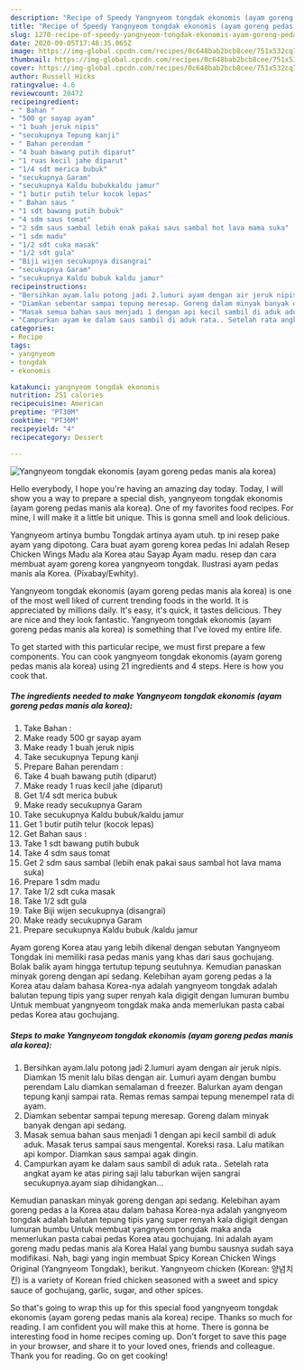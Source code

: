 ```yaml
---
description: "Recipe of Speedy Yangnyeom tongdak ekonomis (ayam goreng pedas manis ala korea)"
title: "Recipe of Speedy Yangnyeom tongdak ekonomis (ayam goreng pedas manis ala korea)"
slug: 1270-recipe-of-speedy-yangnyeom-tongdak-ekonomis-ayam-goreng-pedas-manis-ala-korea
date: 2020-09-05T17:48:35.065Z
image: https://img-global.cpcdn.com/recipes/0c648bab2bcb8cee/751x532cq70/yangnyeom-tongdak-ekonomis-ayam-goreng-pedas-manis-ala-korea-foto-resep-utama.jpg
thumbnail: https://img-global.cpcdn.com/recipes/0c648bab2bcb8cee/751x532cq70/yangnyeom-tongdak-ekonomis-ayam-goreng-pedas-manis-ala-korea-foto-resep-utama.jpg
cover: https://img-global.cpcdn.com/recipes/0c648bab2bcb8cee/751x532cq70/yangnyeom-tongdak-ekonomis-ayam-goreng-pedas-manis-ala-korea-foto-resep-utama.jpg
author: Russell Hicks
ratingvalue: 4.6
reviewcount: 20472
recipeingredient:
- " Bahan "
- "500 gr sayap ayam"
- "1 buah jeruk nipis"
- "secukupnya Tepung kanji"
- " Bahan perendam "
- "4 buah bawang putih diparut"
- "1 ruas kecil jahe diparut"
- "1/4 sdt merica bubuk"
- "secukupnya Garam"
- "secukupnya Kaldu bubukkaldu jamur"
- "1 butir putih telur kocok lepas"
- " Bahan saus "
- "1 sdt bawang putih bubuk"
- "4 sdm saus tomat"
- "2 sdm saus sambal lebih enak pakai saus sambal hot lava mama suka"
- "1 sdm madu"
- "1/2 sdt cuka masak"
- "1/2 sdt gula"
- "Biji wijen secukupnya disangrai"
- "secukupnya Garam"
- "secukupnya Kaldu bubuk kaldu jamur"
recipeinstructions:
- "Bersihkan ayam.lalu potong jadi 2.lumuri ayam dengan air jeruk nipis. Diamkan 15 menit lalu bilas dengan air. Lumuri ayam dengan bumbu perendam Lalu diamkan semalaman d freezer. Balurkan ayam dengan tepung kanji sampai rata. Remas remas sampai tepung menempel rata di ayam."
- "Diamkan sebentar sampai tepung meresap. Goreng dalam minyak banyak dengan api sedang."
- "Masak semua bahan saus menjadi 1 dengan api kecil sambil di aduk aduk. Masak terus sampai saus mengental. Koreksi rasa. Lalu matikan api kompor. Diamkan saus sampai agak dingin."
- "Campurkan ayam ke dalam saus sambil di aduk rata.. Setelah rata angkat ayam ke atas piring saji lalu taburkan wijen sangrai secukupnya.ayam siap dihidangkan..."
categories:
- Recipe
tags:
- yangnyeom
- tongdak
- ekonomis

katakunci: yangnyeom tongdak ekonomis 
nutrition: 251 calories
recipecuisine: American
preptime: "PT30M"
cooktime: "PT30M"
recipeyield: "4"
recipecategory: Dessert

---
```



![Yangnyeom tongdak ekonomis (ayam goreng pedas manis ala korea)](https://img-global.cpcdn.com/recipes/0c648bab2bcb8cee/751x532cq70/yangnyeom-tongdak-ekonomis-ayam-goreng-pedas-manis-ala-korea-foto-resep-utama.jpg)

Hello everybody, I hope you're having an amazing day today. Today, I will show you a way to prepare a special dish, yangnyeom tongdak ekonomis (ayam goreng pedas manis ala korea). One of my favorites food recipes. For mine, I will make it a little bit unique. This is gonna smell and look delicious.

Yangnyeom artinya bumbu Tongdak artinya ayam utuh. tp ini resep pake ayam yang dipotong. Cara buat ayam goreng korea pedas Ini adalah Resep Chicken Wings Madu ala Korea atau Sayap Ayam madu. resep dan cara membuat ayam goreng korea yangnyeom tongdak. Ilustrasi ayam pedas manis ala Korea. (Pixabay/Ewhity).

Yangnyeom tongdak ekonomis (ayam goreng pedas manis ala korea) is one of the most well liked of current trending foods in the world. It is appreciated by millions daily. It's easy, it's quick, it tastes delicious. They are nice and they look fantastic. Yangnyeom tongdak ekonomis (ayam goreng pedas manis ala korea) is something that I've loved my entire life.


To get started with this particular recipe, we must first prepare a few components. You can cook yangnyeom tongdak ekonomis (ayam goreng pedas manis ala korea) using 21 ingredients and 4 steps. Here is how you cook that.

<!--inarticleads1-->

##### The ingredients needed to make Yangnyeom tongdak ekonomis (ayam goreng pedas manis ala korea):

1. Take  Bahan :
1. Make ready 500 gr sayap ayam
1. Make ready 1 buah jeruk nipis
1. Take secukupnya Tepung kanji
1. Prepare  Bahan perendam :
1. Take 4 buah bawang putih (diparut)
1. Make ready 1 ruas kecil jahe (diparut)
1. Get 1/4 sdt merica bubuk
1. Make ready secukupnya Garam
1. Take secukupnya Kaldu bubuk/kaldu jamur
1. Get 1 butir putih telur (kocok lepas)
1. Get  Bahan saus :
1. Take 1 sdt bawang putih bubuk
1. Take 4 sdm saus tomat
1. Get 2 sdm saus sambal (lebih enak pakai saus sambal hot lava mama suka)
1. Prepare 1 sdm madu
1. Take 1/2 sdt cuka masak
1. Take 1/2 sdt gula
1. Take Biji wijen secukupnya (disangrai)
1. Make ready secukupnya Garam
1. Prepare secukupnya Kaldu bubuk /kaldu jamur


Ayam goreng Korea atau yang lebih dikenal dengan sebutan Yangnyeom Tongdak ini memiliki rasa pedas manis yang khas dari saus gochujang. Bolak balik ayam hingga tertutup tepung seutuhnya. Kemudian panaskan minyak goreng dengan api sedang. Kelebihan ayam goreng pedas a la Korea atau dalam bahasa Korea-nya adalah yangnyeom tongdak adalah balutan tepung tipis yang super renyah kala digigit dengan lumuran bumbu Untuk membuat yangnyeom tongdak maka anda memerlukan pasta cabai pedas Korea atau gochujang. 

<!--inarticleads2-->

##### Steps to make Yangnyeom tongdak ekonomis (ayam goreng pedas manis ala korea):

1. Bersihkan ayam.lalu potong jadi 2.lumuri ayam dengan air jeruk nipis. Diamkan 15 menit lalu bilas dengan air. Lumuri ayam dengan bumbu perendam Lalu diamkan semalaman d freezer. Balurkan ayam dengan tepung kanji sampai rata. Remas remas sampai tepung menempel rata di ayam.
1. Diamkan sebentar sampai tepung meresap. Goreng dalam minyak banyak dengan api sedang.
1. Masak semua bahan saus menjadi 1 dengan api kecil sambil di aduk aduk. Masak terus sampai saus mengental. Koreksi rasa. Lalu matikan api kompor. Diamkan saus sampai agak dingin.
1. Campurkan ayam ke dalam saus sambil di aduk rata.. Setelah rata angkat ayam ke atas piring saji lalu taburkan wijen sangrai secukupnya.ayam siap dihidangkan...


Kemudian panaskan minyak goreng dengan api sedang. Kelebihan ayam goreng pedas a la Korea atau dalam bahasa Korea-nya adalah yangnyeom tongdak adalah balutan tepung tipis yang super renyah kala digigit dengan lumuran bumbu Untuk membuat yangnyeom tongdak maka anda memerlukan pasta cabai pedas Korea atau gochujang. Ini adalah ayam goreng madu pedas manis ala Korea Halal yang bumbu sausnya sudah saya modifikasi. Nah, bagi yang ingin membuat Spicy Korean Chicken Wings Original (Yangnyeom Tongdak), berikut. Yangnyeom chicken (Korean: 양념치킨) is a variety of Korean fried chicken seasoned with a sweet and spicy sauce of gochujang, garlic, sugar, and other spices. 

So that's going to wrap this up for this special food yangnyeom tongdak ekonomis (ayam goreng pedas manis ala korea) recipe. Thanks so much for reading. I am confident you will make this at home. There is gonna be interesting food in home recipes coming up. Don't forget to save this page in your browser, and share it to your loved ones, friends and colleague. Thank you for reading. Go on get cooking!
